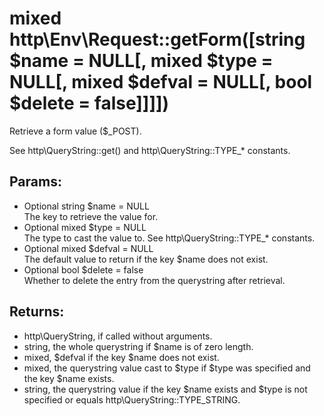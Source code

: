 # mixed http\Env\Request::getForm([string $name = NULL[, mixed $type = NULL[, mixed $defval = NULL[, bool $delete = false]]]])

Retrieve a form value ($_POST).

See http\QueryString::get() and http\QueryString::TYPE_* constants.

## Params:

* Optional string $name = NULL  
  The key to retrieve the value for.
* Optional mixed $type = NULL  
  The type to cast the value to. See http\QueryString::TYPE_* constants.
* Optional mixed $defval = NULL  
  The default value to return if the key $name does not exist.
* Optional bool $delete = false  
  Whether to delete the entry from the querystring after retrieval.


## Returns:

* http\QueryString, if called without arguments.
* string, the whole querystring if $name is of zero length.
* mixed, $defval if the key $name does not exist.
* mixed, the querystring value cast to $type if $type was specified and the key $name exists.
* string, the querystring value if the key $name exists and $type is not specified or equals http\QueryString::TYPE_STRING.
